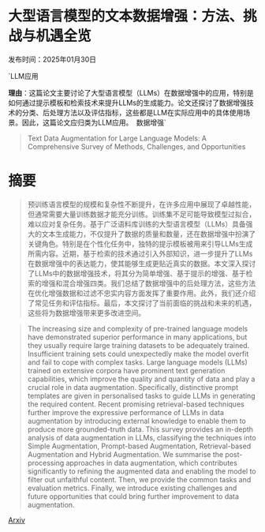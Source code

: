 # 大型语言模型的文本数据增强：方法、挑战与机遇全览

发布时间：2025年01月30日

`LLM应用

**理由**：这篇论文主要讨论了大型语言模型（LLMs）在数据增强中的应用，特别是如何通过提示模板和检索技术来提升LLMs的生成能力。论文还探讨了数据增强技术的分类、后处理方法以及评估指标，这些都是LLM在实际应用中的具体使用场景。因此，这篇论文应归类为LLM应用。` `数据增强`

> Text Data Augmentation for Large Language Models: A Comprehensive Survey of Methods, Challenges, and Opportunities

# 摘要

> 预训练语言模型的规模和复杂性不断提升，在许多应用中展现了卓越性能，但通常需要大量训练数据才能充分训练。训练集不足可能导致模型过拟合，难以应对复杂任务。基于广泛语料库训练的大型语言模型（LLMs）具备强大的文本生成能力，不仅提升了数据的质量和数量，还在数据增强中扮演了关键角色。特别是在个性化任务中，独特的提示模板被用来引导LLMs生成所需内容。近期，基于检索的技术通过引入外部知识，进一步提升了LLMs在数据增强中的表达能力，使其能够生成更贴近真实的数据。本文深入探讨了LLMs中的数据增强技术，将其分为简单增强、基于提示的增强、基于检索的增强和混合增强四类。我们总结了数据增强中的后处理方法，这些方法在优化增强数据和过滤不忠实内容方面发挥了重要作用。此外，我们还介绍了常见任务和评估指标。最后，本文探讨了当前面临的挑战和未来的机遇，这些将为数据增强带来更多改进空间。

> The increasing size and complexity of pre-trained language models have demonstrated superior performance in many applications, but they usually require large training datasets to be adequately trained. Insufficient training sets could unexpectedly make the model overfit and fail to cope with complex tasks. Large language models (LLMs) trained on extensive corpora have prominent text generation capabilities, which improve the quality and quantity of data and play a crucial role in data augmentation. Specifically, distinctive prompt templates are given in personalised tasks to guide LLMs in generating the required content. Recent promising retrieval-based techniques further improve the expressive performance of LLMs in data augmentation by introducing external knowledge to enable them to produce more grounded-truth data. This survey provides an in-depth analysis of data augmentation in LLMs, classifying the techniques into Simple Augmentation, Prompt-based Augmentation, Retrieval-based Augmentation and Hybrid Augmentation. We summarise the post-processing approaches in data augmentation, which contributes significantly to refining the augmented data and enabling the model to filter out unfaithful content. Then, we provide the common tasks and evaluation metrics. Finally, we introduce existing challenges and future opportunities that could bring further improvement to data augmentation.

[Arxiv](https://arxiv.org/abs/2501.18845)